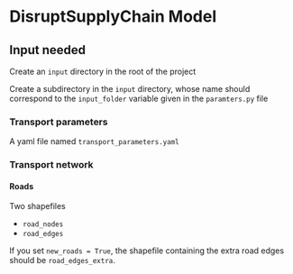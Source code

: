 # DisruptSupplyChain Model

## Input needed

Create an `input` directory in the root of the project

Create a subdirectory in the `input` directory, whose name should correspond to the `input_folder` variable given in the `paramters.py` file

### Transport parameters

A yaml file named `transport_parameters.yaml`

### Transport network

#### Roads

Two shapefiles
- `road_nodes`
- `road_edges`

If you set `new_roads = True`, the shapefile containing the extra road edges should be `road_edges_extra`.

